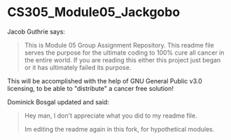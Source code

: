 # CS305_Module05_Jackgobo

Jacob Guthrie says:

>This is Module 05 Group Assignment Repository. 
>This readme file serves the purpose for the ultimate 
>coding to 100% cure all cancer in the entire world. 
>If you are reading this either this project just began
>or it has ultimately failed its purpose.

This will be accomplished with the help of GNU General Public v3.0 licensing, to be able to "distribute" a cancer free solution!

Dominick Bosgal updated and said:
>Hey man, I don't appreciate what you did to my readme file.
>
>Im editing the readme again in this fork, for hypothetical modules. 
